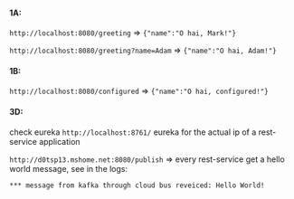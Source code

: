 #### 1A:

`http://localhost:8080/greeting` => `{"name":"O hai, Mark!"}`

`http://localhost:8080/greeting?name=Adam` => `{"name":"O hai, Adam!"}`

#### 1B:

`http://localhost:8080/configured` => `{"name":"O hai, configured!"}`


#### 3D:

check eureka `http://localhost:8761/` eureka for the actual ip of a rest-service application

`http://d0tsp13.mshome.net:8080/publish` => every rest-service get a hello world message, see in the logs:
```
*** message from kafka through cloud bus reveiced: Hello World!
```